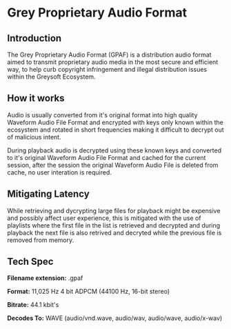 # Grey Proprietary Audio Format

## Introduction

The Grey Proprietary Audio Format (GPAF) is a distribution audio format aimed to transmit proprietary audio media in the most secure and efficient way, 
to help curb copyright infringement and illegal distribution issues within the Greysoft Ecosystem.

## How it works

Audio is usually converted from it's original format into high quality Waveform Audio File Format and encrypted with keys only known within the ecosystem 
and rotated in short frequencies making it difficult to decrypt out of malicious intent.

During playback audio is decrypted using these known keys and converted to it's original Waveform Audio File Format and cached for the current session, 
after the session the original Waveform Audio File is deleted from cache, no user interation is required.

## Mitigating Latency

While retrieving and dycrypting large files for playback might be expensive and possibly affect user experience, this is mitigated with the use of 
playlists where the first file in the list is retrieved and decrypted and during playback the next file is also retrived and decryted while the previous file is removed from memory.

## Tech Spec

**Filename extension:** .gpaf

**Format:** 11,025 Hz 4 bit ADPCM (44100 Hz, 16-bit stereo)

**Bitrate:** 44.1 kbit's

**Decodes To:** WAVE (audio/vnd.wave, audio/wav, audio/wave, audio/x-wav)
